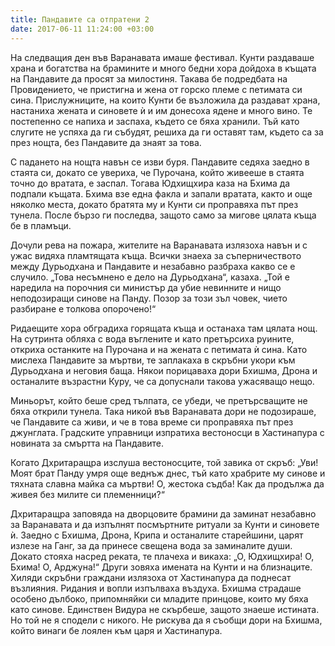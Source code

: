 ```yaml
---
title: Пандавите са отпратени 2
date: 2017-06-11 11:24:00 +03:00
---
```


На следващия ден във Варанавата имаше фестивал. Кунти раздаваше храна и богатства на брамините и много бедни хора дойдоха в къщата на Пандавите да просят за милостиня. Такава бе подредбата на Провидението, че пристигна и жена от горско племе с петимата си сина. Прислужниците, на които Кунти бе възложила да раздават храна, настаниха жената и синовете ѝ и им донесоха ядене и много вино. Те постепенно се напиха и заспаха, където се бяха хранили. Тъй като слугите не успяха да ги събудят, решиха да ги оставят там, където са за през нощта, без Пандавите да знаят за това.

С падането на нощта навън се изви буря. Пандавите седяха заедно в стаята си, докато се увериха, че Пурочана, който живееше в стаята точно до вратата, е заспал. Тогава Юдхищхира каза на Бхима да подпали къщата. Бхима взе една факла и запали вратата, както и още няколко места, докато братята му и Кунти си проправяха път през тунела. После бързо ги последва, защото само за мигове цялата къща бе в пламъци.

Дочули рева на пожара, жителите на Варанавата излязоха навън и с ужас видяха пламтящата къща. Всички знаеха за съперничеството между Дурьодхана и Пандавите и незабавно разбраха какво се е случило. „Това несъмнено е дело на Дурьодхана“, казаха. „Той е наредила на порочния си министър да убие невинните и нищо неподозиращи синове на Панду. Позор за този зъл човек, чието разбиране е толкова опорочено!“

Ридаещите хора обградиха горящата къща и останаха там цялата нощ. На сутринта обляха с вода въглените и като претърсиха руините, откриха останките на Пурочана и на жената с петимата ѝ сина. Като мислеха Пандавите за мъртви, те заплакаха в скръбни укори към Дурьодхана и неговия баща. Някои порицаваха дори Бхишма, Дрона и останалите възрастни Куру, че са допуснали такова ужасяващо нещо.

Миньорът, който беше сред тълпата, се убеди, че претърсващите не бяха открили тунела. Така никой във Варанавата дори не подозираше, че Пандавите са живи, и че в това време си проправяха път през джунглата. Градските управници изпратиха вестоносци в Хастинапура с новината за смъртта на Пандавите.

Когато Дхритаращра изслуша вестоносците, той завика от скръб: „Уви! Моят брат Панду умря още веднъж днес, тъй като храбрите му синове и тяхната славна майка са мъртви! О, жестока съдба! Как да продължа да живея без милите си племенници?“

Дхритаращра заповяда на дворцовите брамини да заминат незабавно за Варанавата и да изпълнят посмъртните ритуали за Кунти и синовете ѝ. Заедно с Бхишма, Дрона, Крипа и останалите старейшини, царят излезе на Ганг, за да принесе свещена вода за заминалите души. Докато стояха насред реката, те плачеха и викаха: „О, Юдхищхира! О, Бхима! О, Арджуна!“ Други зовяха имената на Кунти и на близнаците. Хиляди скръбни граждани излязоха от Хастинапура да поднесат възлияния. Ридания и вопли изпълваха въздуха. Бхишма страдаше особено дълбоко, припомняйки си младите принцове, които му бяха като синове. Единствен Видура не скърбеше, защото знаеше истината. Но той не я сподели с никого. Не рискува да я съобщи дори на Бхишма, който винаги бе лоялен към царя и Хастинапура.